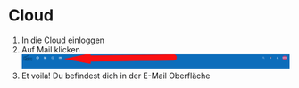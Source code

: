 # Cloud

1. In die Cloud einloggen
2. Auf Mail klicken ![](../.gitbook/assets/0%20%2811%29.png)
3. Et voila! Du befindest dich in der E-Mail Oberfläche

